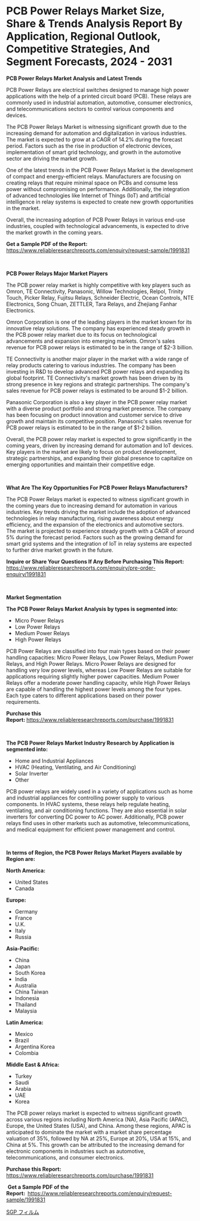 <p><h1>PCB Power Relays Market Size, Share & Trends Analysis Report By Application, Regional Outlook, Competitive Strategies, And Segment Forecasts, 2024 - 2031</h1></p><p><strong>PCB Power Relays Market Analysis and Latest Trends</strong></p>
<p><p>PCB Power Relays are electrical switches designed to manage high power applications with the help of a printed circuit board (PCB). These relays are commonly used in industrial automation, automotive, consumer electronics, and telecommunications sectors to control various components and devices.</p><p>The PCB Power Relays Market is witnessing significant growth due to the increasing demand for automation and digitalization in various industries. The market is expected to grow at a CAGR of 14.2% during the forecast period. Factors such as the rise in production of electronic devices, implementation of smart grid technology, and growth in the automotive sector are driving the market growth.</p><p>One of the latest trends in the PCB Power Relays Market is the development of compact and energy-efficient relays. Manufacturers are focusing on creating relays that require minimal space on PCBs and consume less power without compromising on performance. Additionally, the integration of advanced technologies like Internet of Things (IoT) and artificial intelligence in relay systems is expected to create new growth opportunities in the market.</p><p>Overall, the increasing adoption of PCB Power Relays in various end-use industries, coupled with technological advancements, is expected to drive the market growth in the coming years.</p></p>
<p><strong>Get a Sample PDF of the Report:&nbsp;</strong> <a href="https://www.reliableresearchreports.com/enquiry/request-sample/1991831">https://www.reliableresearchreports.com/enquiry/request-sample/1991831</a></p>
<p>&nbsp;</p>
<p><strong>PCB Power Relays Major Market Players</strong></p>
<p><p>The PCB power relay market is highly competitive with key players such as Omron, TE Connectivity, Panasonic, Willow Technologies, Relpol, Trinity Touch, Picker Relay, Fujitsu Relays, Schneider Electric, Ocean Controls, NTE Electronics, Song Chuan, ZETTLER, Tara Relays, and Zhejiang Fanhar Electronics.</p><p>Omron Corporation is one of the leading players in the market known for its innovative relay solutions. The company has experienced steady growth in the PCB power relay market due to its focus on technological advancements and expansion into emerging markets. Omron's sales revenue for PCB power relays is estimated to be in the range of $2-3 billion.</p><p>TE Connectivity is another major player in the market with a wide range of relay products catering to various industries. The company has been investing in R&D to develop advanced PCB power relays and expanding its global footprint. TE Connectivity's market growth has been driven by its strong presence in key regions and strategic partnerships. The company's sales revenue for PCB power relays is estimated to be around $1-2 billion.</p><p>Panasonic Corporation is also a key player in the PCB power relay market with a diverse product portfolio and strong market presence. The company has been focusing on product innovation and customer service to drive growth and maintain its competitive position. Panasonic's sales revenue for PCB power relays is estimated to be in the range of $1-2 billion.</p><p>Overall, the PCB power relay market is expected to grow significantly in the coming years, driven by increasing demand for automation and IoT devices. Key players in the market are likely to focus on product development, strategic partnerships, and expanding their global presence to capitalize on emerging opportunities and maintain their competitive edge.</p></p>
<p>&nbsp;</p>
<p><strong>What Are The Key Opportunities For PCB Power Relays Manufacturers?</strong></p>
<p><p>The PCB Power Relays market is expected to witness significant growth in the coming years due to increasing demand for automation in various industries. Key trends driving the market include the adoption of advanced technologies in relay manufacturing, rising awareness about energy efficiency, and the expansion of the electronics and automotive sectors. The market is projected to experience steady growth with a CAGR of around 5% during the forecast period. Factors such as the growing demand for smart grid systems and the integration of IoT in relay systems are expected to further drive market growth in the future.</p></p>
<p><strong>Inquire or Share Your Questions If Any Before Purchasing This Report:</strong> <a href="https://www.reliableresearchreports.com/enquiry/pre-order-enquiry/1991831">https://www.reliableresearchreports.com/enquiry/pre-order-enquiry/1991831</a></p>
<p>&nbsp;</p>
<p><strong>Market Segmentation</strong></p>
<p><strong>The PCB Power Relays Market Analysis by types is segmented into:</strong></p>
<p><ul><li>Micro Power Relays</li><li>Low Power Relays</li><li>Medium Power Relays</li><li>High Power Relays</li></ul></p>
<p><p>PCB Power Relays are classified into four main types based on their power handling capacities: Micro Power Relays, Low Power Relays, Medium Power Relays, and High Power Relays. Micro Power Relays are designed for handling very low power levels, whereas Low Power Relays are suitable for applications requiring slightly higher power capacities. Medium Power Relays offer a moderate power handling capacity, while High Power Relays are capable of handling the highest power levels among the four types. Each type caters to different applications based on their power requirements.</p></p>
<p><strong>Purchase this Report:&nbsp;</strong><a href="https://www.reliableresearchreports.com/purchase/1991831">https://www.reliableresearchreports.com/purchase/1991831</a></p>
<p>&nbsp;</p>
<p><strong>The PCB Power Relays Market Industry Research by Application is segmented into:</strong></p>
<p><ul><li>Home and Industrial Appliances</li><li>HVAC (Heating, Ventilating, and Air Conditioning)</li><li>Solar Inverter</li><li>Other</li></ul></p>
<p><p>PCB power relays are widely used in a variety of applications such as home and industrial appliances for controlling power supply to various components. In HVAC systems, these relays help regulate heating, ventilating, and air conditioning functions. They are also essential in solar inverters for converting DC power to AC power. Additionally, PCB power relays find uses in other markets such as automotive, telecommunications, and medical equipment for efficient power management and control.</p></p>
<p>&nbsp;</p>
<p><strong>In terms of Region, the PCB Power Relays Market Players available by Region are:</strong></p>
<p>
    <p> <strong> North America: </strong>
        <ul>
            <li>United States</li>
            <li>Canada</li>
        </ul>
        </p> 
    <p> <strong> Europe: </strong>
        <ul>
            <li>Germany</li>
            <li>France</li>
            <li>U.K.</li>
            <li>Italy</li>
            <li>Russia</li>
        </ul>
        </p> 
    <p> <strong> Asia-Pacific: </strong>
        <ul>
            <li>China</li>
            <li>Japan</li>
            <li>South Korea</li>
            <li>India</li>
            <li>Australia</li>
            <li>China Taiwan</li>
            <li>Indonesia</li>
            <li>Thailand</li>
            <li>Malaysia</li>
        </ul>
        </p> 
    <p> <strong> Latin America: </strong>
        <ul>
            <li>Mexico</li>
            <li>Brazil</li>
            <li>Argentina Korea</li>
            <li>Colombia</li>
        </ul>
        </p> 
    <p> <strong> Middle East & Africa: </strong>
        <ul>
            <li>Turkey</li>
            <li>Saudi</li>
            <li>Arabia</li>
            <li>UAE</li>
            <li>Korea</li>
        </ul>
    </p>
    </p>
<p><p>The PCB power relays market is expected to witness significant growth across various regions including North America (NA), Asia Pacific (APAC), Europe, the United States (USA), and China. Among these regions, APAC is anticipated to dominate the market with a market share percentage valuation of 35%, followed by NA at 25%, Europe at 20%, USA at 15%, and China at 5%. This growth can be attributed to the increasing demand for electronic components in industries such as automotive, telecommunications, and consumer electronics.</p></p>
<p><strong>Purchase this Report: </strong><a href="https://www.reliableresearchreports.com/purchase/1991831">https://www.reliableresearchreports.com/purchase/1991831</a></p>
<p>&nbsp;<strong>Get a Sample PDF of the Report:&nbsp;&nbsp;</strong><a href="https://www.reliableresearchreports.com/enquiry/request-sample/1991831">https://www.reliableresearchreports.com/enquiry/request-sample/1991831</a></p>
<p><strong></strong></p>
<p><p><a href="https://github.com/lababdou/Market-Research-Report-List-3/blob/main/69658249224.md">SGP フィルム</a></p></p>